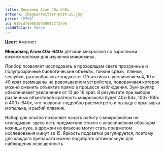 ```yaml
---
title: Микромед Атом 40x-640x
artwork: images/twitter-post-25.jpg
price: "2790"
id: 610cdf6968354000122f5fe6
isAddToCart: false
---
```


**Цвет:** Аметист

**Микромед Атом 40x-640x** детский микроскоп со взрослыми возможностями для изучения микромира.

Прибор позволяет исследовать в проходящем свете прозрачные и полупрозрачные биологические объекты: тонкие срезы, пленки, чешуйки, разнообразные жидкости. Объективы с увеличением 4, 10 и 40 крат размещены на револьверном устройстве, поворачивая которое можно сменить объектив прямо в процессе наблюдения. Зум-окуляр обеспечивает увеличение от 10 до 16 крат. В результате при выборе различных объективов кратность микроскопа будет 40x-64х, 100x-160х и 400x-640х, что позволит подробно рассмотреть и пыльцу с крылышка мотылька, и рыбий плавник.

Набор для опытов позволяет начать работу с микроскопом не откладывая: здесь есть предметное стекло с классическим образцом кожицы лука, а дрожжи из флакона могут стать предметом исследования минут за 15. Яркость подсветки регулируется, поэтому для каждого препарата можно подобрать оптимальную для наблюдения освещенность.
